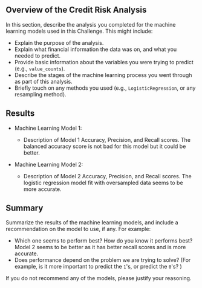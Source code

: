 ## Overview of the Credit Risk Analysis

In this section, describe the analysis you completed for the machine learning models used in this Challenge. This might include:

* Explain the purpose of the analysis.
* Explain what financial information the data was on, and what you needed to predict.
* Provide basic information about the variables you were trying to predict (e.g., `value_counts`).
* Describe the stages of the machine learning process you went through as part of this analysis.
* Briefly touch on any methods you used (e.g., `LogisticRegression`, or any resampling method).

## Results

* Machine Learning Model 1:
  * Description of Model 1 Accuracy, Precision, and Recall scores.
  The balanced accuracy score is not bad for this model but it could be better. 



* Machine Learning Model 2:
  * Description of Model 2 Accuracy, Precision, and Recall scores.
  The logistic regression model fit with oversampled data seems to be more accurate.

## Summary

Summarize the results of the machine learning models, and include a recommendation on the model to use, if any. For example:
* Which one seems to perform best? How do you know it performs best? Model 2 seems to be better as it has better recall scores and is more accurate. 
* Does performance depend on the problem we are trying to solve? (For example, is it more important to predict the `1`'s, or predict the `0`'s? )

If you do not recommend any of the models, please justify your reasoning.

